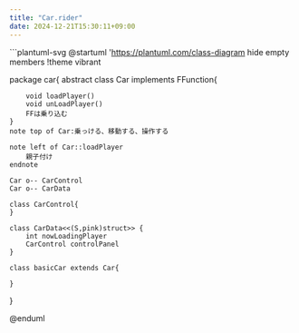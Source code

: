 ```yaml
---
title: "Car.rider"
date: 2024-12-21T15:30:11+09:00
---
```

﻿```plantuml-svg
@startuml
'https://plantuml.com/class-diagram
hide empty members
!theme vibrant

package car{
    abstract class Car implements FFunction{
      
        void loadPlayer()
        void unLoadPlayer()
        FFは乗り込む
    }
    note top of Car:乗っける、移動する、操作する
  
    note left of Car::loadPlayer
        親子付け
    endnote
  
    Car o-- CarControl
    Car o-- CarData
  
    class CarControl{
    }
  
    class CarData<<(S,pink)struct>> {
        int nowLoadingPlayer
        CarControl controlPanel
    }
  
    class basicCar extends Car{
      
    }
}

@enduml
```
